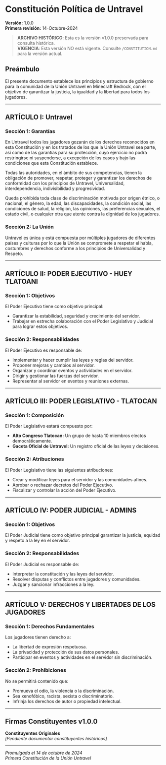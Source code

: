 # Constitución Política de Untravel

**Versión:** 1.0.0  
**Primera revisión:** 14-Octubre-2024

> **ARCHIVO HISTÓRICO**: Esta es la versión v1.0.0 preservada para consulta histórica.  
> **VIGENCIA**: Esta versión NO está vigente. Consulte `/CONSTITUTION.md` para la versión actual.

## Preámbulo

El presente documento establece los principios y estructura de gobierno para la comunidad de la Unión Untravel en Minecraft Bedrock, con el objetivo de garantizar la justicia, la igualdad y la libertad para todos los jugadores.

---

## ARTÍCULO I: Untravel

### Sección 1: Garantías
En Untravel todos los jugadores gozarán de los derechos reconocidos en esta Constitución y en los tratados de los que la Unión Untravel sea parte, así como de las garantías para su protección, cuyo ejercicio no podrá restringirse ni suspenderse, a excepción de los casos y bajo las condiciones que esta Constitución establece.

Todas las autoridades, en el ámbito de sus competencias, tienen la obligación de promover, respetar, proteger y garantizar los derechos de conformidad con los principios de Untravel, Universalidad, interdependencia, indivisibilidad y progresividad.

Queda prohibida toda clase de discriminación motivada por origen étnico, o nacional, el género, la edad, las discapacidades, la condición social, las condiciones de salud, la religión, las opiniones, las preferencias sexuales, el estado civil, o cualquier otra que atente contra la dignidad de los jugadores.

### Sección 2: La Unión
Untravel es única y está compuesta por múltiples jugadores de diferentes países y culturas por lo que la Unión se compromete a respetar el habla, costumbres y derechos conforme a los principios de Universalidad y Respeto.

---

## ARTÍCULO II: PODER EJECUTIVO - HUEY TLATOANI

### Sección 1: Objetivos
El Poder Ejecutivo tiene como objetivo principal:
- Garantizar la estabilidad, seguridad y crecimiento del servidor.
- Trabajar en estrecha colaboración con el Poder Legislativo y Judicial para lograr estos objetivos.

### Sección 2: Responsabilidades
El Poder Ejecutivo es responsable de:
- Implementar y hacer cumplir las leyes y reglas del servidor.
- Proponer mejoras y cambios al servidor.
- Organizar y coordinar eventos y actividades en el servidor.
- Dirigir y gestionar las fuerzas del servidor.
- Representar al servidor en eventos y reuniones externas.

---

## ARTÍCULO III: PODER LEGISLATIVO - TLATOCAN

### Sección 1: Composición
El Poder Legislativo estará compuesto por:
- **Alto Congreso Tlatocan:** Un grupo de hasta 10 miembros electos democráticamente.
- **Gaceta Oficial de Untravel:** Un registro oficial de las leyes y decisiones.

### Sección 2: Atribuciones
El Poder Legislativo tiene las siguientes atribuciones:
- Crear y modificar leyes para el servidor y las comunidades afines.
- Aprobar o rechazar decretos del Poder Ejecutivo.
- Fiscalizar y controlar la acción del Poder Ejecutivo.

---

## ARTÍCULO IV: PODER JUDICIAL - ADMINS

### Sección 1: Objetivos
El Poder Judicial tiene como objetivo principal garantizar la justicia, equidad y respeto a la ley en el servidor.

### Sección 2: Responsabilidades
El Poder Judicial es responsable de:
- Interpretar la constitución y las leyes del servidor.
- Resolver disputas y conflictos entre jugadores y comunidades.
- Juzgar y sancionar infracciones a la ley.

---

## ARTÍCULO V: DERECHOS Y LIBERTADES DE LOS JUGADORES

### Sección 1: Derechos Fundamentales
Los jugadores tienen derecho a:
- La libertad de expresión respetuosa.
- La privacidad y protección de sus datos personales.
- Participar en eventos y actividades en el servidor sin discriminación.

### Sección 2: Prohibiciones
No se permitirá contenido que:
- Promueva el odio, la violencia o la discriminación.
- Sea xenofóbico, racista, sexista o discriminatorio.
- Infrinja los derechos de autor o propiedad intelectual.

---

## Firmas Constituyentes v1.0.0

**Constituyentes Originales**  
*[Pendiente documentar constituyentes históricos]*

---

*Promulgada el 14 de octubre de 2024*  
*Primera Constitución de la Unión Untravel*